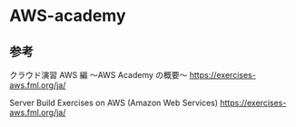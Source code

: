 # AWS-academy

## 参考

クラウド演習 AWS 編
〜AWS Academy の概要〜
https://exercises-aws.fml.org/ja/

Server Build Exercises on AWS (Amazon Web Services)
https://exercises-aws.fml.org/ja/
